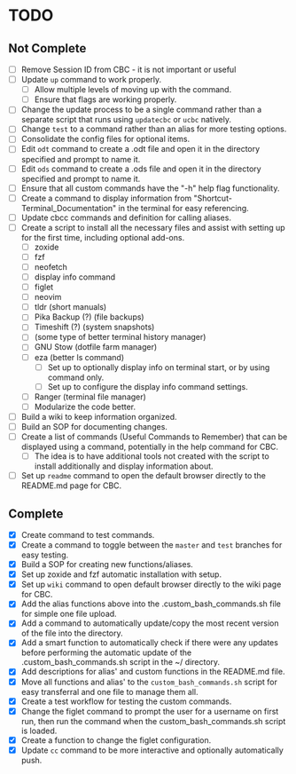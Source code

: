 # TODO

## Not Complete

* [ ] Remove Session ID from CBC - it is not important or useful
* [ ] Update `up` command to work properly.
  * [ ] Allow multiple levels of moving up with the command.
  * [ ] Ensure that flags are working properly.
* [ ] Change the update process to be a single command rather than a separate script that runs using `updatecbc` or `ucbc` natively.
* [ ] Change `test` to a command rather than an alias for more testing options.
* [ ] Consolidate the config files for optional items.
* [ ] Edit `odt` command to create a .odt file and open it in the directory specified and prompt to name it.
* [ ] Edit `ods` command to create a .ods file and open it in the directory specified and prompt to name it.
* [ ] Ensure that all custom commands have the "-h" help flag functionality.
* [ ] Create a command to display information from "Shortcut-Terminal_Documentation" in the terminal for easy referencing.
* [ ] Update cbcc commands and definition for calling aliases.
* [ ] Create a script to install all the necessary files and assist with setting up for the first time, including optional add-ons.
  * [ ] zoxide
  * [ ] fzf
  * [ ] neofetch
  * [ ] display info command
  * [ ] figlet
  * [ ] neovim
  * [ ] tldr (short manuals)
  * [ ] Pika Backup (?) (file backups)
  * [ ] Timeshift (?) (system snapshots)
  * [ ] (some type of better terminal history manager)
  * [ ] GNU Stow (dotfile farm manager)
  * [ ] eza (better ls command)
    * [ ] Set up to optionally display info on terminal start, or by using command only.
    * [ ] Set up to configure the display info command settings.
  * [ ] Ranger (terminal file manager)
  * [ ] Modularize the code better.
* [ ] Build a wiki to keep information organized.
* [ ] Build an SOP for documenting changes.
* [ ] Create a list of commands (Useful Commands to Remember) that can be displayed using a command, potentially in the help command for CBC.
  * [ ] The idea is to have additional tools not created with the script to install additionally and display information about.
* [ ] Set up `readme` command to open the default browser directly to the README.md page for CBC.

## Complete

* [x] Create command to test commands.
* [x] Create a command to toggle between the `master` and `test` branches for easy testing.
* [x] Build a SOP for creating new functions/aliases.
* [x] Set up zoxide and fzf automatic installation with setup.
* [x] Set up `wiki` command to open default browser directly to the wiki page for CBC.
* [x] Add the alias functions above into the .custom_bash_commands.sh file for simple one file upload.
* [x] Add a command to automatically update/copy the most recent version of the file into the <user> directory.
* [x] Add a smart function to automatically check if there were any updates before performing the automatic update of the .custom_bash_commands.sh script in the ~/ directory.
* [x] Add descriptions for alias' and custom functions in the README.md file.
* [x] Move all functions and alias' to the `custom_bash_commands.sh` script for easy transferral and one file to manage them all.
* [x] Create a test workflow for testing the custom commands.
* [x] Change the figlet command to prompt the user for a username on first run, then run the command when the custom_bash_commands.sh script is loaded.
* [x] Create a function to change the figlet configuration.
* [x] Update `cc` command to be more interactive and optionally automatically push.
